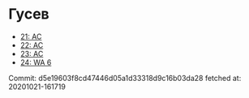 # Гусев
- [21: AC](21.md)
- [22: AC](22.md)
- [23: AC](23.md)
- [24: WA 6](24.md)

Commit: d5e19603f8cd47446d05a1d33318d9c16b03da28
 fetched at: 20201021-161719
